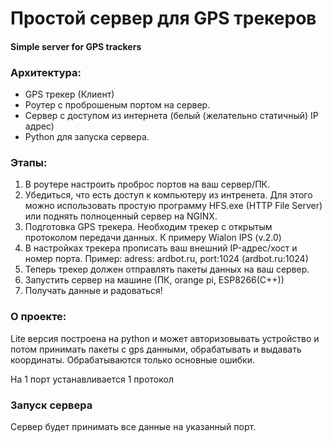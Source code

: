 # Простой сервер для GPS трекеров
#### Simple server for GPS trackers

### Архитектура:
* GPS трекер (Клиент)
* Роутер с проброшеным портом на сервер.  
* Сервер с доступом из интернета (белый (желательно статичный) IP адрес)
* Python для запуска сервера.

### Этапы:
1) В роутере настроить проброс портов на ваш сервер/ПК.
2) Убедиться, что есть доступ к компьютеру из интренета. Для этого можно использовать простую программу HFS.exe (HTTP File Server) или поднять полноценный сервер на NGINX.
3) Подготовка GPS трекера. Необходим трекер с открытым протоколом передачи данных. К примеру Wialon IPS (v.2.0)
4) В настройках трекера прописать ваш внешний IP-адрес/хост и номер порта. Пример: adress: ardbot.ru, port:1024 (ardbot.ru:1024)
5) Теперь трекер должен отправлять пакеты данных на ваш сервер.
6) Запустить сервер на машине (ПК, orange pi, ESP8266(C++))
7) Получать данные и радоваться! 

### О проекте:
Lite версия построена на python и может авторизовывать устройство и потом принимать пакеты с gps данными, обрабатывать и выдавать координаты.
Обрабатываются только основные ошибки.

На 1 порт устанавливается 1 протокол

### Запуск сервера

Сервер будет принимать все данные на указанный порт. 
